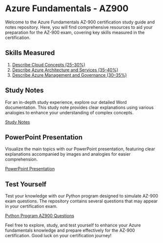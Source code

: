 # Azure Fundamentals - AZ900

Welcome to the Azure Fundamentals AZ-900 certification study guide and notes repository. Here, you will find comprehensive resources to aid your preparation for the AZ-900 exam, covering key skills measured in the certification.

## Skills Measured

1. [Describe Cloud Concepts (25–30%)](https://github.com/augustokk/Azure-fundamentals-AZ900/blob/main/Describe%20cloud%20concepts.md)
2. [Describe Azure Architecture and Services (35–40%)](https://github.com/augustokk/Azure-fundamentals-AZ900/blob/main/Describe%20Azure%20architecture%20and%20services.md)
3. [Describe Azure Management and Governance (30–35%)](https://github.com/augustokk/Azure-fundamentals-AZ900/blob/main/Describe%20Azure%20management%20and%20governance.md)

## Study Notes

For an in-depth study experience, explore our detailed Word documentation. This study note provides clear explanations using various analogies to enhance your understanding of complex concepts.

[Study Notes](https://github.com/augustokk/Azure-fundamentals-AZ900/blob/main/azure%20az900.docx)

## PowerPoint Presentation

Visualize the main topics with our PowerPoint presentation, featuring clear explanations accompanied by images and analogies for easier comprehension.

[PowerPoint Presentation](https://github.com/augustokk/Azure-fundamentals-AZ900/releases/tag/v1.0)

## Test Yourself

Test your knowledge with our Python program designed to simulate AZ-900 exam questions. The repository contains several questions that may appear in your certification exam.

[Python Program AZ900 Questions](https://github.com/augustokk/Az900---Questions-Python-/tree/main)

Feel free to explore, study, and test yourself to enhance your Azure fundamentals knowledge and prepare effectively for the AZ-900 certification. Good luck on your certification journey!
